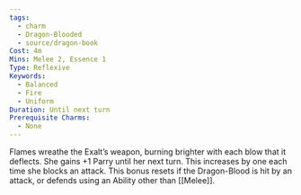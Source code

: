 ```yaml
---
tags:
  - charm
  - Dragon-Blooded
  - source/dragon-book
Cost: 4m
Mins: Melee 2, Essence 1
Type: Reflexive
Keywords:
  - Balanced
  - Fire
  - Uniform
Duration: Until next turn
Prerequisite Charms:
  - None
---
```

Flames wreathe the Exalt’s weapon, burning brighter with each blow that it deflects. She gains +1 Parry until her next turn. This increases by one each time she blocks an attack. This bonus resets if the Dragon-Blood is hit by an attack, or defends using an Ability other than [[Melee]].